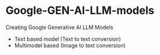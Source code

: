 # Google-GEN-AI-LLM-models

Creating Google Generative AI LLM Models
- Text based model (Text to text conversion)
- Multimodel based (Image to text conversion)
